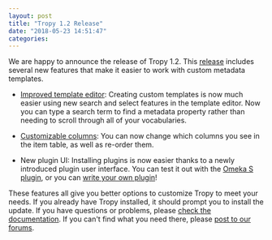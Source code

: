 ```yaml
---
layout: post
title: "Tropy 1.2 Release"
date: "2018-05-23 14:51:47"
categories:
---
```


We are happy to announce the release of Tropy 1.2. This [release](https://github.com/tropy/tropy/releases/tag/1.2.0) includes several new features that make it easier to work with custom metadata templates.

* [Improved template editor](https://docs.tropy.org/using_tropy/templates/create-template.html): Creating custom templates is now much easier using new search and select features in the template editor. Now you can type a search term to find a metadata property rather than needing to scroll through all of your vocabularies.

* [Customizable columns](https://docs.tropy.org/using_tropy/project_view/view_photos.html): You can now change which columns you see in the item table, as well as re-order them. 

* New plugin UI: Installing plugins is now easier thanks to a newly introduced plugin user interface. You can test it out with the [Omeka S plugin](https://docs.tropy.org/omeka.html), or you can [write your own plugin](https://github.com/tropy/tropy/wiki/PluginTutorial)!

These features all give you better options to customize Tropy to meet your needs. If you already have Tropy installed, it should prompt you to install the update. If you have questions or problems, please [check the documentation](https://docs.tropy.org/). If you can't find what you need there, please [post to our forums](https://forums.tropy.org/).